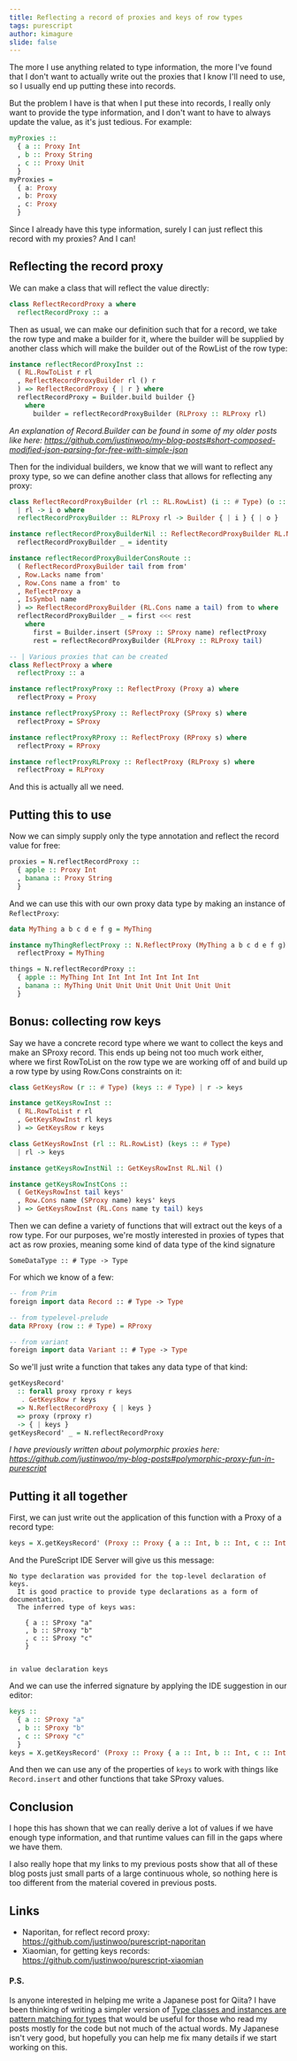 ```yaml
---
title: Reflecting a record of proxies and keys of row types
tags: purescript
author: kimagure
slide: false
---
```

The more I use anything related to type information, the more I've found that I don't want to actually write out the proxies that I know I'll need to use, so I usually end up putting these into records.

But the problem I have is that when I put these into records, I really only want to provide the type information, and I don't want to have to always update the value, as it's just tedious. For example:

```hs
myProxies ::
  { a :: Proxy Int
  , b :: Proxy String
  , c :: Proxy Unit
  }
myProxies =
  { a: Proxy
  , b: Proxy
  , c: Proxy
  }
```

Since I already have this type information, surely I can just reflect this record with my proxies? And I can!

## Reflecting the record proxy

We can make a class that will reflect the value directly:

```hs
class ReflectRecordProxy a where
  reflectRecordProxy :: a
```

Then as usual, we can make our definition such that for a record, we take the row type and make a builder for it, where the builder will be supplied by another class which will make the builder out of the RowList of the row type:

```hs
instance reflectRecordProxyInst ::
  ( RL.RowToList r rl
  , ReflectRecordProxyBuilder rl () r
  ) => ReflectRecordProxy { | r } where
  reflectRecordProxy = Builder.build builder {}
    where
      builder = reflectRecordProxyBuilder (RLProxy :: RLProxy rl)
```

*An explanation of Record.Builder can be found in some of my older posts like here: <https://github.com/justinwoo/my-blog-posts#short-composed-modified-json-parsing-for-free-with-simple-json>*

Then for the individual builders, we know that we will want to reflect any proxy type, so we can define another class that allows for reflecting any proxy:

```hs
class ReflectRecordProxyBuilder (rl :: RL.RowList) (i :: # Type) (o :: # Type)
  | rl -> i o where
  reflectRecordProxyBuilder :: RLProxy rl -> Builder { | i } { | o }

instance reflectRecordProxyBuilderNil :: ReflectRecordProxyBuilder RL.Nil () () where
  reflectRecordProxyBuilder _ = identity

instance reflectRecordProxyBuilderConsRoute ::
  ( ReflectRecordProxyBuilder tail from from'
  , Row.Lacks name from'
  , Row.Cons name a from' to
  , ReflectProxy a
  , IsSymbol name
  ) => ReflectRecordProxyBuilder (RL.Cons name a tail) from to where
  reflectRecordProxyBuilder _ = first <<< rest
    where
      first = Builder.insert (SProxy :: SProxy name) reflectProxy
      rest = reflectRecordProxyBuilder (RLProxy :: RLProxy tail)

-- | Various proxies that can be created
class ReflectProxy a where
  reflectProxy :: a

instance reflectProxyProxy :: ReflectProxy (Proxy a) where
  reflectProxy = Proxy

instance reflectProxySProxy :: ReflectProxy (SProxy s) where
  reflectProxy = SProxy

instance reflectProxyRProxy :: ReflectProxy (RProxy s) where
  reflectProxy = RProxy

instance reflectProxyRLProxy :: ReflectProxy (RLProxy s) where
  reflectProxy = RLProxy
```

And this is actually all we need.

## Putting this to use

Now we can simply supply only the type annotation and reflect the record value for free:

```hs
proxies = N.reflectRecordProxy ::
  { apple :: Proxy Int
  , banana :: Proxy String
  }
```

And we can use this with our own proxy data type by making an instance of `ReflectProxy`:

```hs
data MyThing a b c d e f g = MyThing

instance myThingReflectProxy :: N.ReflectProxy (MyThing a b c d e f g) where
  reflectProxy = MyThing

things = N.reflectRecordProxy ::
  { apple :: MyThing Int Int Int Int Int Int Int
  , banana :: MyThing Unit Unit Unit Unit Unit Unit Unit
  }
```

## Bonus: collecting row keys

Say we have a concrete record type where we want to collect the keys and make an SProxy record. This ends up being not too much work either, where we first RowToList on the row type we are working off of and build up a row type by using Row.Cons constraints on it:

```hs
class GetKeysRow (r :: # Type) (keys :: # Type) | r -> keys

instance getKeysRowInst ::
  ( RL.RowToList r rl
  , GetKeysRowInst rl keys
  ) => GetKeysRow r keys

class GetKeysRowInst (rl :: RL.RowList) (keys :: # Type)
  | rl -> keys

instance getKeysRowInstNil :: GetKeysRowInst RL.Nil ()

instance getKeysRowInstCons ::
  ( GetKeysRowInst tail keys'
  , Row.Cons name (SProxy name) keys' keys
  ) => GetKeysRowInst (RL.Cons name ty tail) keys
```

Then we can define a variety of functions that will extract out the keys of a row type. For our purposes, we're mostly interested in proxies of types that act as row proxies, meaning some kind of data type of the kind signature

```
SomeDataType :: # Type -> Type
```

For which we know of a few:

```hs
-- from Prim
foreign import data Record :: # Type -> Type

-- from typelevel-prelude
data RProxy (row :: # Type) = RProxy

-- from variant
foreign import data Variant :: # Type -> Type
```

So we'll just write a function that takes any data type of that kind:

```hs
getKeysRecord'
  :: forall proxy rproxy r keys
   . GetKeysRow r keys
  => N.ReflectRecordProxy { | keys }
  => proxy (rproxy r)
  -> { | keys }
getKeysRecord' _ = N.reflectRecordProxy
```

*I have previously written about polymorphic proxies here: <https://github.com/justinwoo/my-blog-posts#polymorphic-proxy-fun-in-purescript>*

## Putting it all together

First, we can just write out the application of this function with a Proxy of a record type:

```hs
keys = X.getKeysRecord' (Proxy :: Proxy { a :: Int, b :: Int, c :: Int })
```

And the PureScript IDE Server will give us this message:

```
No type declaration was provided for the top-level declaration of keys.
  It is good practice to provide type declarations as a form of documentation.
  The inferred type of keys was:

    { a :: SProxy "a"
    , b :: SProxy "b"
    , c :: SProxy "c"
    }


in value declaration keys
```

And we can use the inferred signature by applying the IDE suggestion in our editor:

```hs
keys ::
  { a :: SProxy "a"
  , b :: SProxy "b"
  , c :: SProxy "c"
  }
keys = X.getKeysRecord' (Proxy :: Proxy { a :: Int, b :: Int, c :: Int })
```

And then we can use any of the properties of `keys` to work with things like `Record.insert` and other functions that take SProxy values.

## Conclusion

I hope this has shown that we can really derive a lot of values if we have enough type information, and that runtime values can fill in the gaps where we have them.

I also really hope that my links to my previous posts show that all of these blog posts just small parts of a large continuous whole, so nothing here is too different from the material covered in previous posts.

## Links

* Naporitan, for reflect record proxy: https://github.com/justinwoo/purescript-naporitan
* Xiaomian, for getting keys records: https://github.com/justinwoo/purescript-xiaomian

#### P.S.

Is anyone interested in helping me write a Japanese post for Qiita? I have been thinking of writing a simpler version of [Type classes and instances are pattern matching for types](https://qiita.com/kimagure/items/08c59fa21adcd6968ae1) that would be useful for those who read my posts mostly for the code but not much of the actual words. My Japanese isn't very good, but hopefully you can help me fix many details if we start working on this.

